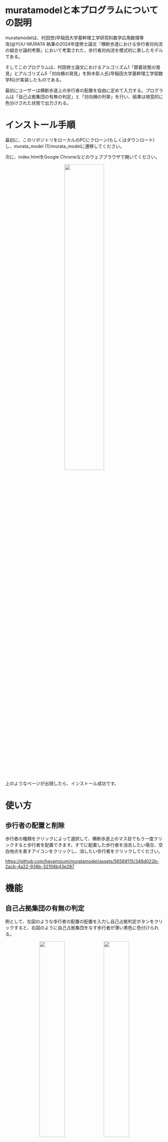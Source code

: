 # muratamodelと本プログラムについての説明

muratamodelは、村田悠(早稲田大学基幹理工学研究科数学応用数理専攻)@YUU-MURATA 執筆の2024年度修士論文『横断歩道における歩行者対向流の組合せ論的考察』において考案された、歩行者対向流を模式的に表したモデルである。

そしてこのプログラムは、村田修士論文におけるアルゴリズム1「膠着状態の発見」とアルゴリズム5「対向柵の発見」を鈴木彰人氏(早稲田大学基幹理工学部数学科)が実装したものである。

最初にユーザーは横断歩道上の歩行者の配置を自由に定めて入力する。プログラムは「自己占拠集団の有無の判定」と「対向柵の列挙」を行い、結果は視覚的に色分けされた状態で出力される。

# インストール手順

最初に、このリポジトリをローカルのPCにクローン(もしくはダウンロード)し、murata_model (1)/murata_modelに遷移してください。

次に、index.htmlをGoogle Chromeなどのウェブブラウザで開いてください。

<p align="center">
  <img src="https://github.com/hayamizum/muratamodel/assets/56569115/9a587499-57d4-4d58-a6a4-80bdedc3d185" width="50%">
</p>

上のようなページが出現したら、インストール成功です。

# 使い方
## 歩行者の配置と削除
歩行者の種類をクリックによって選択して、横断歩道上のマス目でもう一度クリックすると歩行者を配置できます。すでに配置した歩行者を消去したい場合、空白地点を表すアイコンをクリックし、消したい歩行者をクリックしてください。

https://github.com/hayamizum/muratamodel/assets/56569115/348d022b-2acb-4a22-938b-32106b43e287

# 機能
## 自己占拠集団の有無の判定
例として、左図のような歩行者の配置の配置を入力し自己占拠判定ボタンをクリックすると、右図のように自己占拠集団をなす歩行者が薄い黒色に色付けられる。

<p align="center">
  <img src="https://github.com/hayamizum/muratamodel/assets/56569115/c6b0fb41-924a-40bf-a2b5-81aabb55b758" width="40%">
  <img src="https://github.com/hayamizum/muratamodel/assets/56569115/60105f60-90fb-49aa-ae6b-8ddf8c78e7ef" width="40%">
</p>


## 対向柵の列挙
例として、左図のような歩行者の配置の配置を入力し柵判定ボタンをクリックすると、右図のように対向柵が列挙され、上向き柵部分が青に、下向き柵部分が赤に色分けされる。

<p align="center">
  <img src="https://github.com/hayamizum/muratamodel/assets/56569115/aea945df-52f4-4672-9096-47d3cb4d58c2" width="40%">
  <img src="https://github.com/hayamizum/muratamodel/assets/56569115/4d8ce4f4-4557-4273-ab3d-5c4f254e58a6" width="40%">
</p>


